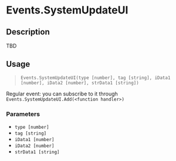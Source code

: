 # Events.SystemUpdateUI
## Description
TBD

## Usage
> `Events.SystemUpdateUI(type [number], tag [string], iData1 [number], iData2 [number], strData1 [string])`

Regular event: you can subscribe to it through `Events.SystemUpdateUI.Add(<function handler>)`

### Parameters
- `type [number]`
- `tag [string]`
- `iData1 [number]`
- `iData2 [number]`
- `strData1 [string]`